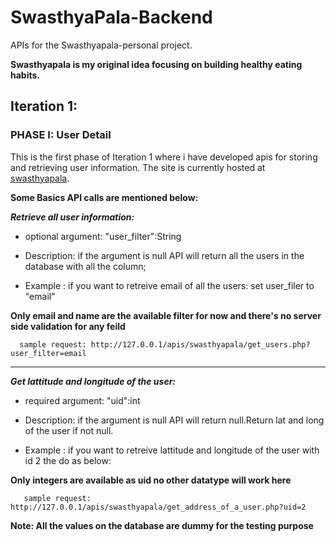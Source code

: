 # SwasthyaPala-Backend

APIs for the Swasthyapala-personal project.

**Swasthyapala is my original idea focusing on building healthy eating habits.**

## Iteration 1:
  ### PHASE I: User Detail
  
   This is the first phase of Iteration 1 where i have developed apis for storing and retrieving user information.
   The site is currently hosted at [swasthyapala](https://swasthyapala.com).
   
   **Some Basics API calls are mentioned below:**
   
   ***Retrieve all user information:***
    
   - optional argument: "user_filter":String 
      
   - Description: if the argument is null API will return all the users in the
        database with all the column;
      
   - Example : if you want to retreive email of all the users:
      set user_filer to "email"
      
   __Only email and name are the available filter for now and
     there's no server side validation for any feild__ 
      
      sample request: http://127.0.0.1/apis/swasthyapala/get_users.php?user_filter=email
  ----------------------------------------------------------------------------------------------
 
   ***Get lattitude and longitude of the user:***
   
   - required argument: "uid":int 
      
   - Description: if the argument is null API will return null.Return lat and long of the user if not null.
      
   - Example : if you want to retreive lattitude and longitude of the user with id 2 the do as below:
    
   __Only integers are available as uid no other datatype will work here__
      
       sample request: http://127.0.0.1/apis/swasthyapala/get_address_of_a_user.php?uid=2
     
   __Note: All the values on the database are dummy for the testing purpose__

